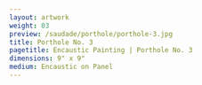 ```yaml
---
layout: artwork
weight: 03
preview: /saudade/porthole/porthole-3.jpg
title: Porthole No. 3
pagetitle: Encaustic Painting | Porthole No. 3
dimensions: 9" x 9"
medium: Encaustic on Panel
---
```

